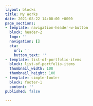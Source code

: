 ```yaml
---
layout: blocks
title: My Works
date: 2021-08-22 14:00:00 +0000
page_sections:
- template: navigation-header-w-button
  block: header-2
  logo: ''
  navigation: []
  cta:
    url: ''
    button_text: ''
- template: list-of-portfolio-items
  block: list-of-portfolio-items
  thumbnail_width: 100
  thumbnail_height: 100
- template: simple-footer
  block: footer-1
  content: ''
published: false

---
```


